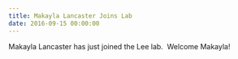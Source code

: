 ```yaml
---
title: Makayla Lancaster Joins Lab
date: 2016-09-15 00:00:00
---
```



Makayla Lancaster has just joined the Lee lab.  Welcome Makayla!
